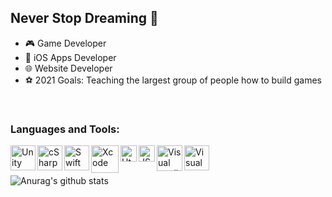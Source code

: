



## Never Stop Dreaming 🌠
- 🎮 Game Developer
- 🍎 iOS Apps Developer
- 🌐 Website Developer
- ⚽ 2021 Goals: Teaching the largest group of people how to build games  

<br />


 ### Languages and Tools:
[<img align="left" alt="Unity" width="40px" src="https://cdn4.iconfinder.com/data/icons/logos-brands-5/24/unity-512.png">][unity]
[<img align="left" alt="cSharp" width="40px" src="https://cdn.worldvectorlogo.com/logos/c--4.svg">][cSharp]
[<img align="left" alt="Swift" width="40px" src="https://cdn4.iconfinder.com/data/icons/logos-3/1300/swift-seeklogo-512.png">][Swift]
[<img align="left" alt="Xcode" width="44px" src="https://developer.apple.com/design/human-interface-guidelines/macos/images/app-icon-realistic-materials_2x.png">][Xcode]
[<img align="left" alt="Html" width="26px" src="https://3.bp.blogspot.com/-pxR8u1KJTW8/XIb7zIKqqQI/AAAAAAAAIrA/KDNONkGKj-EDm1vadBqJbxMg64oi0LVXgCK4BGAYYCw/s1600/logo%2Bhtml5.png">][Html]
[<img align="left" alt="JS" width="26px" src="https://upload.wikimedia.org/wikipedia/commons/thumb/d/d4/Javascript-shield.svg/726px-Javascript-shield.svg.png">][JS]
[<img align="left" alt="Visual studios" width="41px" src="https://upload.wikimedia.org/wikipedia/commons/thumb/5/59/Visual_Studio_Icon_2019.svg/1200px-Visual_Studio_Icon_2019.svg.png">][VisualStudios]
[<img align="left" alt="Visual studios Code" width="40px" src="https://upload.wikimedia.org/wikipedia/commons/thumb/9/9a/Visual_Studio_Code_1.35_icon.svg/1024px-Visual_Studio_Code_1.35_icon.svg.png">][VisualStudiosCode]
<br />
<br />

![Anurag's github stats](https://github-readme-stats.vercel.app/api?username=NourMeshal)

[unity]: https://cdn4.iconfinder.com/data/icons/logos-brands-5/24/unity-512.png
[cSharp]:https://cdn.worldvectorlogo.com/logos/c--4.svg
[Swift]: https://cdn4.iconfinder.com/data/icons/logos-3/1300/swift-seeklogo-512.png
[Xcode]: https://developer.apple.com/design/human-interface-guidelines/macos/images/app-icon-realistic-materials_2x.png
[Html]: https://3.bp.blogspot.com/-pxR8u1KJTW8/XIb7zIKqqQI/AAAAAAAAIrA/KDNONkGKj-EDm1vadBqJbxMg64oi0LVXgCK4BGAYYCw/s1600/logo%2Bhtml5.png
[JS]: https://upload.wikimedia.org/wikipedia/commons/thumb/d/d4/Javascript-shield.svg/726px-Javascript-shield.svg.png
[VisualStudios]: https://upload.wikimedia.org/wikipedia/commons/thumb/5/59/Visual_Studio_Icon_2019.svg/1200px-Visual_Studio_Icon_2019.svg.png
[VisualStudiosCode]: https://upload.wikimedia.org/wikipedia/commons/thumb/9/9a/Visual_Studio_Code_1.35_icon.svg/1024px-Visual_Studio_Code_1.35_icon.svg.png

